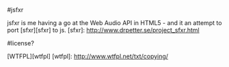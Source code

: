 #jsfxr

jsfxr is me having a go at the Web Audio API in HTML5 - and it an
attempt to port [sfxr][sfxr] to js.
[sfxr]: http://www.drpetter.se/project_sfxr.html

#license?

[WTFPL][wtfpl]
[wtfpl]: http://www.wtfpl.net/txt/copying/
